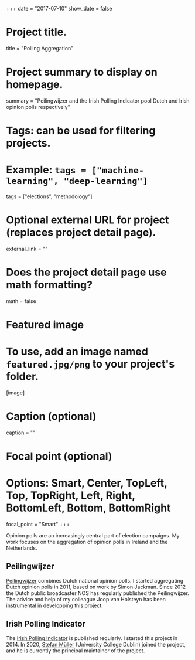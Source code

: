+++
date = "2017-07-10"
show_date = false

# Project title.
title = "Polling Aggregation"

# Project summary to display on homepage.
summary = "Peilingwijzer and the Irish Polling Indicator pool Dutch and Irish opinion polls respectively"

# Tags: can be used for filtering projects.
# Example: `tags = ["machine-learning", "deep-learning"]`
tags = ["elections", "methodology"]

# Optional external URL for project (replaces project detail page).
external_link = ""

# Does the project detail page use math formatting?
math = false

# Featured image
# To use, add an image named `featured.jpg/png` to your project's folder. 
[image]
  # Caption (optional)
  caption = ""
  
  # Focal point (optional)
  # Options: Smart, Center, TopLeft, Top, TopRight, Left, Right, BottomLeft, Bottom, BottomRight
  focal_point = "Smart"
+++

Opinion polls are an increasingly central part of election campaigns. My work focuses on the aggregation of opinion polls in Ireland and the Netherlands.

## Peilingwijzer 
[Peilingwijzer](https://peilingwijzer.tomlouwerse.nl/) combines Dutch national opinion polls. I started aggregating Dutch opinion polls in 2011, based on work by Simon Jackman. Since 2012 the Dutch public broadcaster NOS has regularly published the Peilingwijzer. The advice and help of my colleague Joop van Holsteyn has been instrumental in developping this project. 

## Irish Polling Indicator
The [Irish Polling Indicator](https://www.pollingindicator.com/) is published regularly. I started this project in 2014. In 2020, [Stefan Müller](https://muellerstefan.net/) (University College Dublin) joined the project, and he is currently the principal maintainer of the project.

